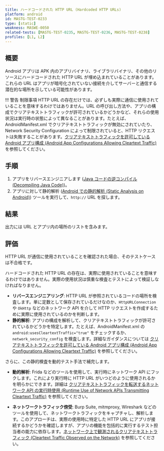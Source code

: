 ```yaml
---
title: ハードコードされた HTTP URL (Hardcoded HTTP URLs)
platform: android
id: MASTG-TEST-0233
type: [static]
weakness: MASWE-0050
related-tests: [MASTG-TEST-0235, MASTG-TEST-0236, MASTG-TEST-0238]
profiles: [L1, L2]
---
```


## 概要

Android アプリは APK 内のアプリバイナリ、ライブラリバイナリ、その他のリソースにハードコードされた HTTP URL が埋め込まれていることがあります。これらの URL はアプリが暗号化されていない接続を介してサーバーと通信する潜在的な場所を示している可能性があります。

!!! 警告 制限事項
    HTTP URL の存在だけでは、必ずしも実際に通信に使用されていることを意味するわけではありません。URL の呼び出し方法や、アプリの構成でクリアテキストトラフィックが許可されているかどうかなど、それらの使用状況は実行時の状態によって異なることがあります。たとえば、AndroidManifest.xml でクリアテキストトラフィックが無効にされていたり、Network Security Configuration によって制限されていると、HTTP リクエストは失敗することがあります。[クリアテキストトラフィックを許可している Android アプリ構成 (Android App Configurations Allowing Cleartext Traffic)](MASTG-TEST-0235.md) を参照してください。

## 手順

1. アプリをリバースエンジニアします ([Java コードの逆コンパイル (Decompiling Java Code)](../../../techniques/android/MASTG-TECH-0017.md))。
2. アプリに対して静的解析 ([Android での静的解析 (Static Analysis on Android)](../../techniques/android/MASTG-TECH-0014.md)) ツールを実行して、`http://` URL を探します。

## 結果

出力には URL とアプリ内の場所のリストを含みます。

## 評価

HTTP URL が通信に使用されていることを確認された場合、そのテストケースは不合格です。

ハードコードされた HTTP URL の存在は、実際に使用されていることを意味するわけではありません。実際の使用状況は慎重な検査とテストによって検証しなければなりません。

- **リバースエンジニアリング**: HTTP URL が参照されているコードの場所を検査します。単に定数として保存されているだけなのか、`HttpURLConnection` や `OkHttp` などのネットワーク API を介して HTTP リクエストを作成するために実際に使用されているのかを判断します。
- **静的解析**: アプリの構成を解析して、クリアテキストトラフィックが許可されているかどうかを特定します。たとえば、AndroidManifest.xml の `android:usesCleartextTraffic="true"` をチェックするか、`network_security_config` を検査します。詳細なガイダンスについては [クリアテキストトラフィックを許可している Android アプリ構成 (Android App Configurations Allowing Cleartext Traffic)](MASTG-TEST-0235.md) を参照してください。

さらに、この静的検査を動的テスト手法で補完します。

- **動的解析**: Frida などのツールを使用して、実行時にネットワーク API にフックします。これにより実行時に HTTP URL がいつどのように使用されるかを明らかにできます。詳細は [クリアテキストトラフィックを転送するネットワーク API の実行時使用 (Runtime Use of Network APIs Transmitting Cleartext Traffic)](MASTG-TEST-0238.md) を参照してください。

- **ネットワークトラフィック傍受**: Burp Suite, mitmproxy, Wireshark などのツールを使用して、ネットワークトラフィックをキャプチャし、解析します。このアプローチは、実際の使用時に特定した HTTP URL にアプリが接続するかどうかを確認しますが、アプリの機能を包括的に実行するテスト担当者の能力に依存します。[ネットワーク上で観測されるクリアテキストトラフィック (Cleartext Traffic Observed on the Network)](MASTG-TEST-0236.md) を参照してください。
